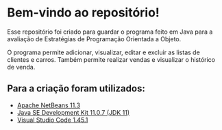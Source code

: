 # Bem-vindo ao repositório!

Esse repositório foi criado para guardar o programa feito em Java para a avaliação de Estratégias de Programação Orientada a Objeto.

O programa permite adicionar, visualizar, editar e excluir as listas de clientes e carros. Também permite realizar vendas e visualizar o histórico de venda. 

## Para a criação foram utilizados:
* [Apache NetBeans 11.3](https://netbeans.apache.org/download/nb113/nb113.html "IDE para desenvolvimento de aplicações Java")
* [Java SE Development Kit 11.0.7 (JDK 11)](https://www.oracle.com/java/technologies/javase-jdk11-downloads.html "Ambiente de desenvolvimento para construção de aplicativos e componentes usando o Java")
* [Visual Studio Code 1.45.1](https://code.visualstudio.com/download "Editor de código simplificado com suporte para operações de desenvolvimento como depuração, execução de tarefas e controle de versão")